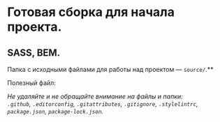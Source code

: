 # Готовая сборка для начала проекта.

SASS, BEM.
---

Папка с исходными файлами для работы над проектом — `source/`.**

Полезный файл:

_Не удаляйте и не обращайте внимание на файлы и папки:_<br>
_`.github`, `.editorconfig`, `.gitattributes`, `.gitignore`, `.stylelintrc`, `package.json`, `package-lock.json`._
